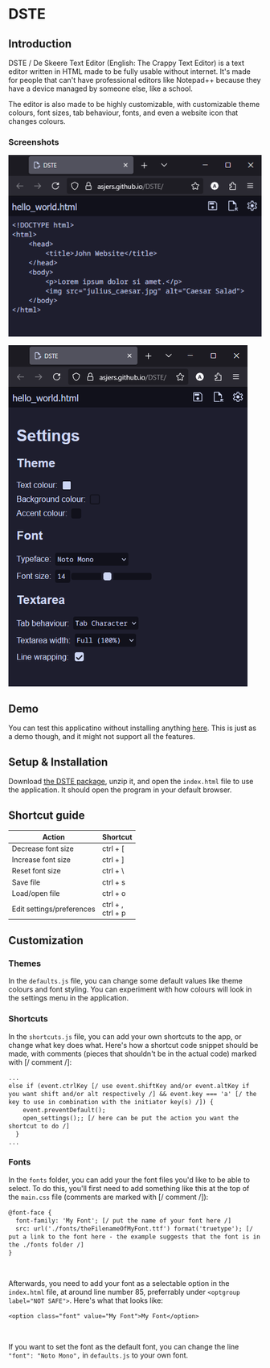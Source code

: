 # DSTE

## Introduction

DSTE / De Skeere Text Editor (English: The Crappy Text Editor) is a text editor written in HTML made to be fully usable without internet. It's made for people that can't have professional editors like Notepad++ because they have a device managed by someone else, like a school.

The editor is also made to be highly customizable, with customizable theme colours, font sizes, tab behaviour, fonts, and even a website icon that changes colours.

### Screenshots

![Screenshot of the main page of the program running in Firefox on Windows 11](screenshot-main.webp)

![Screenshot of the settings menu of the program running in Firefox on Windows 11](screenshot-settings.webp)

## Demo

You can test this applicatino without installing anything [here](https://asjers.github.io/DSTE/). This is just as a demo though, and it might not support all the features.

## Setup & Installation

Download [the DSTE package](https://minhaskamal.github.io/DownGit/#/home?url=https://github.com/AsjerS/DSTE/tree/main/package), unzip it, and open the `index.html` file to use the application. It should open the program in your default browser.

## Shortcut guide

| Action                    | Shortcut             |
|---------------------------|----------------------|
| Decrease font size        | ctrl + [             |
| Increase font size        | ctrl + ]             |
| Reset font size           | ctrl + \             |
| Save file                 | ctrl + s             |
| Load/open file            | ctrl + o             |
| Edit settings/preferences | ctrl + ,<br>ctrl + p |

## Customization

### Themes

In the `defaults.js` file, you can change some default values like theme colours and font styling. You can experiment with how colours will look in the settings menu in the application.

### Shortcuts

In the `shortcuts.js` file, you can add your own shortcuts to the app, or change what key does what. Here's how a shortcut code snippet should be made, with comments (pieces that shouldn't be in the actual code) marked with [/ comment /]:

```
...
else if (event.ctrlKey [/ use event.shiftKey and/or event.altKey if you want shift and/or alt respectively /] && event.key === 'a' [/ the key to use in combination with the initiator key(s) /]) {
    event.preventDefault();
    open_settings();; [/ here can be put the action you want the shortcut to do /]
  }
...
```

### Fonts

In the `fonts` folder, you can add your the font files you'd like to be able to select. To do this, you'll first need to add something like this at the top of the `main.css` file (comments are marked with [/ comment /]):

```
@font-face {
  font-family: 'My Font'; [/ put the name of your font here /]
  src: url('./fonts/theFilenameOfMyFont.ttf') format('truetype'); [/ put a link to the font here - the example suggests that the font is in the ./fonts folder /]
}
```

<br>

Afterwards, you need to add your font as a selectable option in the `index.html` file, at around line number 85, preferrably under `<optgroup label="NOT SAFE">`. Here's what that looks like:

```
<option class="font" value="My Font">My Font</option>
```

<br>

If you want to set the font as the default font, you can change the line `"font": "Noto Mono",` in `defaults.js` to your own font.
